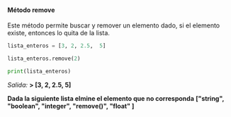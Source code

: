 #### Método remove 

Este método permite buscar y remover un elemento dado, si el elemento existe, entonces lo quita de la lista.

``` python
lista_enteros = [3, 2, 2.5,  5]

lista_enteros.remove(2)

print(lista_enteros)
``` 
_Salida:_
**> [3, 2, 2.5,  5]**



**Dada la siguiente lista elmine el elemento que no corresponda**
**["string", "boolean", "integer", "remove()", "float" ]**